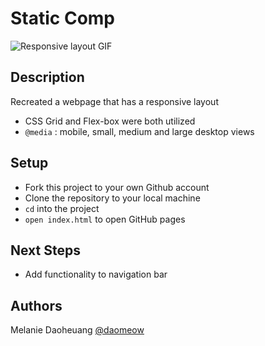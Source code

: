 # Static Comp

![Responsive layout GIF](https://media.giphy.com/media/GiYgUkWgPJV09ZG4D4/giphy.gif)
## Description
Recreated a webpage that has a responsive layout
- CSS Grid and Flex-box were both utilized
- `@media` : mobile, small, medium and large desktop views
## Setup
- Fork this project to your own Github account
- Clone the repository to your local machine
- `cd` into the project
- `open index.html` to open GitHub pages
## Next Steps
- Add functionality to navigation bar
## Authors
Melanie Daoheuang [@daomeow](https://github.com/daomeow) 
